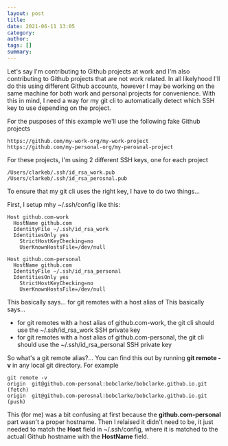 ```yaml
---
layout: post
title: 
date: 2021-06-11 13:05
category: 
author: 
tags: []
summary: 
---
```


Let's say I'm contributing to Github projects at work and I'm also contributing to Github projects that are not work related. In all likelyhood I'll do this using different Github accounts, however I may be working on the same machine for both work and personal projects for convenience. With this in mind, I need a way for my git cli to automatically detect which SSH key to use depending on the project.

For the pusposes of this example we'll use the following fake Github projects
```
https://github.com/my-work-org/my-work-project
https://github.com/my-personal-org/my-perosnal-project
```

For these projects, I'm using 2 different SSH keys, one for each project
```
/Users/clarkeb/.ssh/id_rsa_work.pub
/Users/clarkeb/.ssh/id_rsa_perosnal.pub
```

To ensure that my git cli uses the right key, I have to do two things...

First, I setup mhy  ~/.ssh/config like this:
```
Host github.com-work
  HostName github.com
  IdentityFile ~/.ssh/id_rsa_work
  IdentitiesOnly yes
    StrictHostKeyChecking=no
    UserKnownHostsFile=/dev/null

Host github.com-personal
  HostName github.com
  IdentityFile ~/.ssh/id_rsa_personal
  IdentitiesOnly yes
    StrictHostKeyChecking=no
    UserKnownHostsFile=/dev/null
```
This basically says... for git remotes with a host alias of This basically says... 
* for git remotes with a host alias of github.com-work, the git cli should use the ~/.ssh/id_rsa_work SSH private key
* for git remotes with a host alias of github.com-personal, the git cli should use the ~/.ssh/id_rsa_personal SSH private key

So what's a git remote alias?... You can find this out by running **git remote -v** in any local git directory. For example 
```
git remote -v
origin  git@github.com-personal:bobclarke/bobclarke.github.io.git (fetch)
origin  git@github.com-perosnal:bobclarke/bobclarke.github.io.git (push)

```

This (for me) was a bit confusing at first because the **github.com-personal** part wasn't a proper hostname. Then I relaised it didn't need to be, it just needed to match the **Host** field in ~/.ssh/config, where it is matched to the actuall Github hostname with the **HostName** field. 




